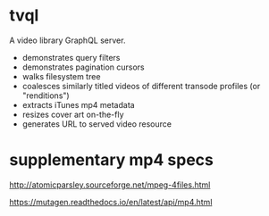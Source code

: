 # tvql

A video library GraphQL server.

* demonstrates query filters
* demonstrates pagination cursors
* walks filesystem tree
* coalesces similarly titled videos of different transode profiles (or "renditions")
* extracts iTunes mp4 metadata
* resizes cover art on-the-fly
* generates URL to served video resource


# supplementary mp4 specs

http://atomicparsley.sourceforge.net/mpeg-4files.html

https://mutagen.readthedocs.io/en/latest/api/mp4.html
